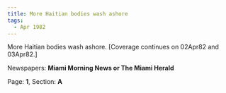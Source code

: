 ```yaml
---  
title: More Haitian bodies wash ashore  
tags:  
  - Apr 1982  
---  
```

  
More Haitian bodies wash ashore. [Coverage continues on 02Apr82 and 03Apr82.]  
  
Newspapers: **Miami Morning News or The Miami Herald**  
  
Page: **1**, Section: **A** 
